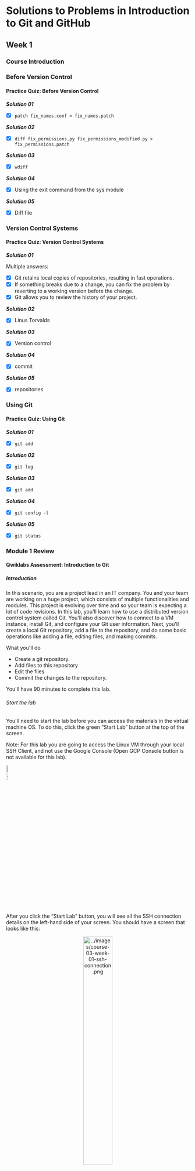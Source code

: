 # Solutions to Problems in Introduction to Git and GitHub

## Week 1

### Course Introduction

### Before Version Control

#### Practice Quiz: Before Version Control

***Solution 01***

- [x] `patch fix_names.conf < fix_names.patch`

***Solution 02***

- [x] `diff fix_permissions.py fix_permissions_modified.py > fix_permissions.patch`

***Solution 03***

- [x] `wdiff`

***Solution 04***

- [x] Using the exit command from the sys module

***Solution 05***

- [x] Diff file

### Version Control Systems

#### Practice Quiz: Version Control Systems

***Solution 01***

Multiple answers:

- [x] Git retains local copies of repositories, resulting in fast operations.
- [x] If something breaks due to a change, you can fix the problem by reverting to a working version before the change.
- [x] Git allows you to review the history of your project.

***Solution 02***

- [x] Linus Torvalds

***Solution 03***

- [x] Version control

***Solution 04***

- [x] commit

***Solution 05***

- [x] repositories

### Using Git

#### Practice Quiz: Using Git

***Solution 01***

- [x] `git add`

***Solution 02***

- [x] `git log`

***Solution 03***

- [x] `git add`

***Solution 04***

- [x] `git config -l`

***Solution 05***

- [x] `git status`

### Module 1 Review

#### Qwiklabs Assessment: Introduction to Git

##### Introduction

In this scenario, you are a project lead in an IT company. You and your team are working on a huge project, which consists of multiple functionalities and modules. This project is evolving over time and so your team is expecting a lot of code revisions. In this lab, you'll learn how to use a distributed version control system called Git. You'll also discover how to connect to a VM instance, install Git, and configure your Git user information. Next, you'll create a local Git repository, add a file to the repository, and do some basic operations like adding a file, editing files, and making commits.

What you'll do

- Create a git repository.
- Add files to this repository
- Edit the files
- Commit the changes to the repository.

You'll have 90 minutes to complete this lab.

###### Start the lab

You'll need to start the lab before you can access the materials in the virtual machine OS. To do this, click the green “Start Lab” button at the top of the screen.

Note: For this lab you are going to access the Linux VM through your local SSH Client, and not use the Google Console (Open GCP Console button is not available for this lab).

<p align="left">
    <img src="../images/course-03-week-01-start-lab.png" alt="../images/course-03-week-01-start-lab.png" width="10%" height="10%">
</p>

After you click the “Start Lab” button, you will see all the SSH connection details on the left-hand side of your screen. You should have a screen that looks like this:

<p align="center">
    <img src="../images/course-03-week-01-ssh-connection.png" alt="../images/course-03-week-01-ssh-connection.png" width="40%" height="40%">
</p>

##### Accessing the virtual machine

Please find one of the three relevant options below based on your device's operating system.

Note: Working with Qwiklabs may be similar to the work you'd perform as an IT Support Specialist; you'll be interfacing with a cutting-edge technology that requires multiple steps to access, and perhaps healthy doses of patience and persistence(!). You'll also be using SSH to enter the labs -- a critical skill in IT Support that you’ll be able to practice through the labs.

###### Option 1: Windows Users: Connecting to your VM

In this section, you will use the PuTTY Secure Shell (SSH) client and your VM’s External IP address to connect.

**Download your PPK key file.**

You can download the VM’s private key file in the PuTTY-compatible PPK format from the Qwiklabs Start Lab page. Click on Download PPK.

<p align="center">
    <img src="../images/course-03-week-01-download-ppk.png" alt="../images/course-03-week-01-download-ppk.png" width="30%" height="30%">
</p>

**Connect to your VM using SSH and PuTTY**

1. You can download Putty from [here](https://the.earth.li/~sgtatham/putty/latest/w64/putty.exe)

2. In the Host Name (or IP address) box, enter username@external_ip_address.

Note: Replace username and external_ip_address with values provided in the lab.

<p align="center">
    <img src="../images/course-03-week-01-putty-config.gif" alt="../images/course-03-week-01-putty-config.gif" width="50%" height="50%">
</p>

3. In the Connection list, expand SSH.

4. Then expand Auth by clicking on + icon.

5. Now, select the Credentials from the Auth list.

6. In the Private key file for authentication box, browse to the PPK file that you downloaded and double-click it.

7. Click on the Open button.

Note: PPK file is to be imported into PuTTY tool using the Browse option available in it. It should not be opened directly but only to be used in PuTTY.

<p align="center">
    <img src="../images/course-03-week-01-putty-config-ssh-connection-auth.gif" alt="../images/course-03-week-01-putty-config-ssh-connection-auth.gif" width="50%" height="50%">
</p>

8. Click Yes when prompted to allow a first connection to this remote SSH server. Because you are using a key pair for authentication, you will not be prompted for a password.

**Common issues**

If PuTTY fails to connect to your Linux VM, verify that:

- You entered `<username>@<external ip address>` in PuTTY.
- You downloaded the fresh new PPK file for this lab from Qwiklabs.
- You are using the downloaded PPK file in PuTTY.

###### Option 2: OSX and Linux users: Connecting to your VM via SSH

**Download your VM’s private key file.**

You can download the private key file in PEM format from the Qwiklabs Start Lab page. Click on Download PEM.

<p align="center">
    <img src="../images/course-03-week-01-download-pem.png" alt="../images/course-03-week-01-download-pem.pngpng" width="30%" height="30%">
</p>

**Connect to the VM using the local Terminal application**

A terminal is a program which provides a text-based interface for typing commands. Here you will use your terminal as an SSH client to connect with lab provided Linux VM.

1. Open the Terminal application.
   - To open the terminal in Linux use the shortcut key Ctrl+Alt+t.
   - To open terminal in Mac (OSX) enter cmd + space and search for terminal.
2. Enter the following commands.

Note: Substitute the path/filename for the PEM file you downloaded, username and External IP Address.

You will most likely find the PEM file in Downloads. If you have not changed the download settings of your system, then the path of the PEM key will be ~/Downloads/qwikLABS-XXXXX.pem

```code
chmod 600 ~/Downloads/qwikLABS-XXXXX.pem
```

```code
ssh -i ~/Downloads/qwikLABS-XXXXX.pem username@External Ip Address
```

<p align="center">
    <img src="../images/course-03-week-01-ssh-command-connecting-vm.png" alt="../images/course-03-week-01-ssh-command-connecting-vm.png" width="80%" height="80%">
</p>

###### Option 3: Chrome OS users: Connecting to your VM via SSH

Note: Make sure you are not in Incognito/Private mode while launching the application.

**Download your VM’s private key file.**

You can download the private key file in PEM format from the Qwiklabs Start Lab page. Click on Download PEM.

<p align="center">
    <img src="../images/course-03-week-01-download-pem.png" alt="../images/course-03-week-01-download-pem.png" width="30%" height="30%">
</p>

**Connect to your VM**

1. Add Secure Shell from [here](https://chrome.google.com/webstore/detail/secure-shell/iodihamcpbpeioajjeobimgagajmlibd) to your Chrome browser.

2. Open the Secure Shell app and click on [New Connection].

<p align="center">
    <img src="../images/course-03-week-01-vm-new-connection.png" alt="../images/course-03-week-01-vm-new-connection.png" width="80%" height="80%">
</p>

3. In the username section, enter the username given in the Connection Details Panel of the lab. And for the hostname section, enter the external IP of your VM instance that is mentioned in the Connection Details Panel of the lab.

<p align="center">
    <img src="../images/course-03-week-01-vm-username-hostname.png" alt="../images/course-03-week-01-vm-username-hostname.png" width="80%" height="80%">
</p>

4. In the Identity section, import the downloaded PEM key by clicking on the Import… button beside the field. Choose your PEM key and click on the OPEN button.

Note: If the key is still not available after importing it, refresh the application, and select it from the Identity drop-down menu.

5. Once your key is uploaded, click on the [ENTER] Connect button below.

<p align="center">
    <img src="../images/course-03-week-01-vm-identity.png" alt="../images/course-03-week-01-vm-identity.png" width="80%" height="80%">
</p>

6. For any prompts, type yes to continue.

7. You have now successfully connected to your Linux VM.

You're now ready to continue with the lab!

##### Install Git

Before you install Git on your Linux VM, you need to first make sure that you have a fresh index of the packages available to you. To do that, run:

```linux
sudo apt update
```

Now, you can install Git on your Linux host using apt by running the following command:

```linux
sudo apt install git
```

For any prompts, continue by clicking Y.

Note: Installing Git may take a couple of minutes.

Check the installed version of git by using the command below:

```git
git --version
```

Click Check my progress to verify the objective.

##### Initialize a new repository

Create a directory to store your project in. To do this, use the following command:

```linux
mkdir my-git-repo
```

Now navigate to the directory you created.

```linux
cd my-git-repo
```

Next, initialize a new repository by using the following command:

```git
git init
```

The git init command creates a new Git repository. In our case, it transformed the current directory into a Git repository. It can also be used to convert an existing, unversioned project to a Git repository or to initialize a new, empty repository.

Executing git init creates a .git subdirectory in the current working directory, which contains all of the necessary Git metadata for the new repository. This metadata includes subdirectories for objects, refs, and template files. A HEAD file is also created which points to the currently checked out commit.

If you've already run git init on a project directory containing a .git subdirectory, you can safely run git init again on the same project directory. The operation is what we call idempotent; running it again doesn't override an existing .git configuration.

##### Configure Git

Git uses a username to associate commits with an identity. It does this by using the git config command. To set Git username use the following command:

```git
git config --global user.name "Name"
```

Replace Name with your name. Any future commits you push to GitHub from the command line will now be represented by this name. You can use git config to even change the name associated with your Git commits. This will only affect future commits and won't change the name used for past commits.

Let's set your email address to associate it with your Git commits.

```git
git config --global user.email "user@example.com"
```

Replace `user@example.com` with your email-id. Any future commits you now push to GitHub will be associated with this email address. You can even use git config to change the user email associated with your Git commits.

##### Git Operations

Let's now create a text file named README. We will be using the nano editor for this.

```text
nano README
```

Type any text within the file, or you can use the following text:

```text
This is my first repository.
```

Save the file by pressing Ctrl-o, Enter key, and Ctrl-x.

Git is now aware of the files in the project. We can check the status using the following command:

```git
git status
```

This command displays the status of the working tree. It also shows changes that have been staged, changes that haven't been staged, and files that aren't tracked by Git.

<p align="center">
    <img src="../images/course-03-week-01-git-status-01.png" alt="../images/course-03-week-01-git-status-01.png" width="80%" height="80%">
</p>

You can now see the file you created, README, under the section Untracked files. Git isn't tracking the files yet. To track the files, we have to commit these files by adding them to the staging area.

Now let's add the file to the staging area using the following command:

```git
git add README
```

This command adds changes from the working tree to the staging area i.e., it gathers and prepares files for Git before committing them. In other words, it updates the index with the current content found in the working tree to prepare the content that's staged for the next commit.

You can now view the status of the working tree using the command: git status. This now shows the file README in green i.e., the file is now in the staging area and yet to be committed.

<p align="center">
    <img src="../images/course-03-week-01-git-status-02.png" alt="../images/course-03-week-01-git-status-02.png" width="80%" height="80%">
</p>

However, git add doesn't affect the repository in any serious way because changes are not actually recorded until you commit them.

Let's now commit the changes. A Git commit is equivalent to the term "Save".

Commit the changes using the following command:

```git
git commit
```

This now opens an editor, asking you to type a commit message. Every commit has an associated commit message. A commit message is a log message from the user describing the changes.

Enter the commit message of your choice or you can use the following text:

```text
This is my first commit!
```

Once you have entered the commit message, save it by pressing Ctrl-o and Enter key. To exit click Ctrl-x.

The git commit command captures a snapshot of the project's currently staged changes i.e., it stores the current contents of the index in a new commit along with the commit message.

Click Check my progress to verify the objective.

##### Congratulations!

Congrats! You've successfully installed the Git, initialized a repository, and performed basic Git operations. Now that you know how to do this, it will be easier for you and your team to work on a huge project with multiple functionalities and modules.

##### End your lab

When you have completed your lab, click End Lab. Qwiklabs removes the resources you’ve used and cleans the account for you.

You will be given an opportunity to rate the lab experience. Select the applicable number of stars, type a comment, and then click Submit.

The number of stars indicates the following:

- 1 star = Very dissatisfied
- 2 stars = Dissatisfied
- 3 stars = Neutral
- 4 stars = Satisfied
- 5 stars = Very satisfied

You can close the dialog box if you don't want to provide feedback.

For feedback, suggestions, or corrections, please use the Support tab.

#### My Work for Qwiklabs Assessment: Introduction to Git

1. After click [Start Lab] button, we can see Linux instance external IP address and username.

<p align="center">
    <img src="../images/course-03-week-01-username-external_ip_address.png" alt="../images/course-03-week-01-username-external_ip_address.png" width="25%" height="25%">
</p>

2. Fill in [Host Name]

<p align="center">
    <img src="../images/course-03-week-01-hostname-connection_type.png" alt="../images/course-03-week-01-hostname-connection_type.png" width="50%" height="50%">
</p>

3. Open SSH Credentials

<p align="center">
    <img src="../images/course-03-week-01-connection-ssh-auth-credentials.png" alt="../images/course-03-week-01-connection-ssh-auth-credentials.png" width="50%" height="50%">
</p>

4. Import `.ppk` private key file for authentification

<p align="center">
    <img src="../images/course-03-week-01-browse-ppk-file.png" alt="../images/course-03-week-01-browse-ppk-file.png" width="50%" height="50%">
</p>

5. After clicking [Open], we will see PuTTY security alert

<p align="center">
    <img src="../images/course-03-week-01-putty-security-alert.png" alt="../images/course-03-week-01-putty-security-alert.png" width="50%" height="50%">
</p>

6. Upon successful connection, a Linux instance will pop up

<p align="center">
    <img src="../images/course-03-week-01-linux-instance.png" alt="../images/course-03-week-01-linux-instance.png" width="80%" height="80%">
</p>

7. To keep all of our packages up to date in Linux VM, update Advanced Packaging Tool (APT) package manager

<p align="center">
    <img src="../images/course-03-week-01-update-apt.png" alt="../images/course-03-week-01-update-apt.png" width="80%" height="80%">
</p>

8. Use APT to install Git

<p align="center">
    <img src="../images/course-03-week-01-apt-install-git.png" alt="../images/course-03-week-01-apt-install-git.png" width="80%" height="80%">
</p>

9. Check Git version

<p align="center">
    <img src="../images/course-03-week-01-check-git-version.png" alt="../images/course-03-week-01-check-git-version.png" width="80%" height="80%">
</p>

10. Check progress to see if Git is installed

<p align="center">
    <img src="../images/course-03-week-01-check-my-progress-01.png" alt="../images/course-03-week-01-check-my-progress-01.png" width="80%" height="80%">
</p>

11. Initialize a new repository

<p align="center">
    <img src="../images/course-03-week-01-initialize-new-repository.png" alt="../images/course-03-week-01-initialize-new-repository.png" width="80%" height="80%">
</p>

12. Configure Git

<p align="center">
    <img src="../images/course-03-week-01-configure-git.png" alt="../images/course-03-week-01-configure-git.png" width="80%" height="80%">
</p>

13. Create and update README file

<p align="center">
    <img src="../images/course-03-week-01-readme-content.png" alt="../images/course-03-week-01-readme-content.png" width="80%" height="80%">
</p>

13. Check if README is created, git-add and git-commit README

<p align="center">
    <img src="../images/course-03-week-01-readme-git-add-git-commit.png" alt="../images/course-03-week-01-readme-git-add-git-commit.png" width="80%" height="80%">
</p>

14. Check progress to see if the 1st commit is successful

<p align="center">
    <img src="../images/course-03-week-01-check-my-progress-02.png" alt="../images/course-03-week-01-check-my-progress-02.png" width="80%" height="80%">
</p>

15. Update README content

<p align="center">
    <img src="../images/course-03-week-01-readme-content-updated.png" alt="../images/course-03-week-01-readme-content-updated.png" width="80%" height="80%">
</p>

16. Check if README has been updated; see the previous and current versions of README; git-add and git-commit README again; check commit messages

<p align="center">
    <img src="../images/course-03-week-01-readme-git-add-git-commit-again.png" alt="../images/course-03-week-01-readme-git-add-git-commit-again.png" width="80%" height="80%">
</p>

17. Check progress to see if the 2nd commit is successful

<p align="center">
    <img src="../images/course-03-week-01-check-my-progress-03.png" alt="../images/course-03-week-01-check-my-progress-03.png" width="80%" height="80%">
</p>

## Week 2

### Advanced Git interaction

#### Practice Quiz: Advanced Git Interaction

***Solution 01***

- [x] `git mv`

***Solution 02***

- [x] A file containing a list of files or filename patterns for Git to skip for the current repo.

***Solution 03***

- [x] New files

***Solution 04***

- [x] The currently checked-out snapshot of your project

***Solution 05***

- [x] `--stat`

### Undoing Things

#### Practice Quiz: Undoing Things

***Solution 01***

- [x] `git revert``

***Solution 02***

- [x] use the commit ID at the end of the git revert command

***Solution 03***

- [x] To guarantee the consistency of our repository

***Solution 04***

- [x] Overwrite the previous commit

***Solution 05***

- [x] `git show`

### Branching and Merging

### Module 2 Review

#### Qwiklabs Assessment: Merging Branches in Git

##### Introduction

In this lab, you'll use your knowledge of Git and Git commit history to check out an existing repo and make some changes to it. You'll also test what you learned about rolling back commits after bad changes in order to fix a script in the repo and run it to produce the correct output.

What you'll do

- Check the status and history of an existing Git repo
- Create a branch
- Modify content on the branch
- Make rollback changes
- Merge the branch

You'll have 90 minutes to complete this lab.

###### Start the lab

You'll need to start the lab before you can access the materials in the virtual machine OS. To do this, click the green “Start Lab” button at the top of the screen.

Note: For this lab you are going to access the Linux VM through your local SSH Client, and not use the Google Console (Open GCP Console button is not available for this lab).

<p align="left">
    <img src="../images/introduction-to-git-and-github-week-01-start-lab.png" alt="../images/introduction-to-git-and-github-week-01-start-lab.png" width="10%" height="10%">
</p>

After you click the “Start Lab” button, you will see all the SSH connection details on the left-hand side of your screen. You should have a screen that looks like this:

<p align="center">
    <img src="../images/introduction-to-git-and-github-week-01-ssh-connection.png" alt="../images/introduction-to-git-and-github-week-01-ssh-connection.png" width="40%" height="40%">
</p>

##### Accessing the virtual machine

Please find one of the three relevant options below based on your device's operating system.

Note: Working with Qwiklabs may be similar to the work you'd perform as an IT Support Specialist; you'll be interfacing with a cutting-edge technology that requires multiple steps to access, and perhaps healthy doses of patience and persistence(!). You'll also be using SSH to enter the labs -- a critical skill in IT Support that you’ll be able to practice through the labs.

###### Option 1: Windows Users: Connecting to your VM

In this section, you will use the PuTTY Secure Shell (SSH) client and your VM’s External IP address to connect.

**Download your PPK key file.**

You can download the VM’s private key file in the PuTTY-compatible PPK format from the Qwiklabs Start Lab page. Click on Download PPK.

<p align="center">
    <img src="../images/introduction-to-git-and-github-week-01-download-ppk.png" alt="../images/introduction-to-git-and-github-week-01-download-ppk.png" width="30%" height="30%">
</p>

**Connect to your VM using SSH and PuTTY**

1. You can download Putty from [here](https://the.earth.li/~sgtatham/putty/latest/w64/putty.exe)

2. In the Host Name (or IP address) box, enter username@external_ip_address.

Note: Replace username and external_ip_address with values provided in the lab.

<p align="center">
    <img src="../images/introduction-to-git-and-github-week-01-putty-config.gif" alt="../images/introduction-to-git-and-github-week-01-putty-config.gif" width="50%" height="50%">
</p>

3. In the Connection list, expand SSH.

4. Then expand Auth by clicking on + icon.

5. Now, select the Credentials from the Auth list.

6. In the Private key file for authentication box, browse to the PPK file that you downloaded and double-click it.

7. Click on the Open button.

Note: PPK file is to be imported into PuTTY tool using the Browse option available in it. It should not be opened directly but only to be used in PuTTY.

<p align="center">
    <img src="../images/introduction-to-git-and-github-week-01-putty-config-ssh-connection-auth.gif" alt="../images/introduction-to-git-and-github-week-01-putty-config-ssh-connection-auth.gif" width="50%" height="50%">
</p>

8. Click Yes when prompted to allow a first connection to this remote SSH server. Because you are using a key pair for authentication, you will not be prompted for a password.

**Common issues**

If PuTTY fails to connect to your Linux VM, verify that:

- You entered `<username>@<external ip address>` in PuTTY.
- You downloaded the fresh new PPK file for this lab from Qwiklabs.
- You are using the downloaded PPK file in PuTTY.

###### Option 2: OSX and Linux users: Connecting to your VM via SSH

**Download your VM’s private key file.**

You can download the private key file in PEM format from the Qwiklabs Start Lab page. Click on Download PEM.

<p align="center">
    <img src="../images/introduction-to-git-and-github-week-01-download-pem.png" alt="../images/introduction-to-git-and-github-week-01-download-pem.png" width="30%" height="30%">
</p>

**Connect to the VM using the local Terminal application**

A terminal is a program which provides a text-based interface for typing commands. Here you will use your terminal as an SSH client to connect with lab provided Linux VM.

1. Open the Terminal application.
   - To open the terminal in Linux use the shortcut key Ctrl+Alt+t.
   - To open terminal in Mac (OSX) enter cmd + space and search for terminal.
2. Enter the following commands.

Note: Substitute the path/filename for the PEM file you downloaded, username and External IP Address.

You will most likely find the PEM file in Downloads. If you have not changed the download settings of your system, then the path of the PEM key will be ~/Downloads/qwikLABS-XXXXX.pem

```code
chmod 600 ~/Downloads/qwikLABS-XXXXX.pem
```

```code
ssh -i ~/Downloads/qwikLABS-XXXXX.pem username@External Ip Address
```

<p align="center">
    <img src="../images/introduction-to-git-and-github-week-01-ssh-command-connecting-vm.png" alt="../images/introduction-to-git-and-github-week-01-ssh-command-connecting-vm.png" width="80%" height="80%">
</p>

###### Option 3: Chrome OS users: Connecting to your VM via SSH

Note: Make sure you are not in Incognito/Private mode while launching the application.

**Download your VM’s private key file.**

You can download the private key file in PEM format from the Qwiklabs Start Lab page. Click on Download PEM.

<p align="center">
    <img src="../images/introduction-to-git-and-github-week-01-download-pem.png" alt="../images/introduction-to-git-and-github-week-01-download-pem.png" width="30%" height="30%">
</p>

**Connect to your VM**

1. Add Secure Shell from [here](https://chrome.google.com/webstore/detail/secure-shell/iodihamcpbpeioajjeobimgagajmlibd) to your Chrome browser.

2. Open the Secure Shell app and click on [New Connection].

<p align="center">
    <img src="../images/introduction-to-git-and-github-week-01-vm-new-connection.png" alt="../images/introduction-to-git-and-github-week-01-vm-new-connection.png" width="80%" height="80%">
</p>

3. In the username section, enter the username given in the Connection Details Panel of the lab. And for the hostname section, enter the external IP of your VM instance that is mentioned in the Connection Details Panel of the lab.

<p align="center">
    <img src="../images/introduction-to-git-and-github-week-01-vm-username-hostname.png" alt="../images/introduction-to-git-and-github-week-01-vm-username-hostname.png" width="80%" height="80%">
</p>

4. In the Identity section, import the downloaded PEM key by clicking on the Import… button beside the field. Choose your PEM key and click on the OPEN button.

Note: If the key is still not available after importing it, refresh the application, and select it from the Identity drop-down menu.

5. Once your key is uploaded, click on the [ENTER] Connect button below.

<p align="center">
    <img src="../images/introduction-to-git-and-github-week-01-vm-identity.png" alt="../images/introduction-to-git-and-github-week-01-vm-identity.png" width="80%" height="80%">
</p>

6. For any prompts, type yes to continue.

7. You have now successfully connected to your Linux VM.

You're now ready to continue with the lab!

##### Explore repository

There is a Git repository named food-scripts consisting of a couple of food-related Python scripts.

Navigate to the repository using the following command:

```linux
cd ~/food-scripts
```

Now, list the files using the ls command. There are three files named favorite_foods.log, food_count.py, and food_question.py.

<p align="center">
    <img src="../images/introduction-to-git-and-github-week-02-list-repo.png" alt="../images/introduction-to-git-and-github-week-02-list-repo.png" width="80%" height="80%">
</p>

Let's explore each file. Use the cat command to view each file.

1. favorite_foods.log: This file consists of a list of food items. You can view it using the following command:

```linux
cat favorite_foods.log
```

Output:

<p align="center">
    <img src="../images/introduction-to-git-and-github-week-02-view-log-file.png" alt="../images/introduction-to-git-and-github-week-02-view-log-file.png" width="80%" height="80%">
</p>

2. food_count.py: This script returns a list of each food and the number of times the food appeared in the favorite_foods.log file.

Let's execute the script food_count.py:

```linux
./food_count.py
```

Output:

<p align="center">
    <img src="../images/introduction-to-git-and-github-week-02-execute-py-file-01.png" alt="../images/introduction-to-git-and-github-week-02-execute-py-file-01.png" width="80%" height="80%">
</p>

3. food_question.py: This prints a list of foods and prompts the user to enter one of those foods as their favorite. It then returns an answer of how many others in the list like that same food.

Run the following command to see the output of food_question.py script:

```linux
./food_question.py
```

Output:

<p align="center">
    <img src="../images/introduction-to-git-and-github-week-02-execute-py-file-02.png" alt="../images/introduction-to-git-and-github-week-02-execute-py-file-02.png" width="80%" height="80%">
</p>

Uh oh , this gives us an error. One of your colleagues reports that this script was working fine until the most recent commit. We'll be fixing this error later during the lab.

##### Understanding the repository

Let's use the following Git operations to understand the workflow of the repository:

- git status
- git log
- git branch

Git status: This displays paths that have differences between the index file and the current HEAD commit; paths that have differences between the working tree and the index file; and paths in the working tree that are not tracked by Git. You can view the status of the working tree using the command: [git status]

```git
git status
```

You can now view the status of the working tree.

Git log: This lists the commits done in the repository in reverse chronological order; that is, the most recent commits show up first. This command lists each commit with its SHA-1 checksum, the author's name and email, date, and the commit message.

You can see logs by using the following command:

```git
git log
```

Output:

<p align="center">
    <img src="../images/introduction-to-git-and-github-week-02-git-log-01.png" alt="../images/introduction-to-git-and-github-week-02-git-log-01.png" width="80%" height="80%">
</p>

Git branch: Branches are a part of the everyday development process on the master branch. Git branches effectively function as a pointer to a snapshot of your changes. When you want to add a new feature or fix a bug, no matter how big or small, you spawn a new branch to encapsulate your changes. This makes it difficult for unstable code to get merged into the main codebase.

###### Configure Git

Before we move forward with the lab, let's configure Git. Git uses a username to associate commits with an identity. It does this by using the git config command. Set the Git username with the following command:

```git
git config user.name "Name"
```

Replace Name with your name. Any future commits you push to GitHub from the command line will now be represented by this name. You can even use git config to change the name associated with your Git commits. This will only affect future commits and won't change the name used for past commits.

Let's set your email address to associate them with your Git commits.

```git
git config user.email "user@example.com"
```

Replace user@example.com with your email-id. Any future commits you now push to GitHub will be associated with this email address. You can also use git config to change the user email associated with your Git commits.

##### Add a new feature

In this section, we'll be modifying the repository to add a new feature, without affecting the current iteration. This new feature is designed to improve the food count (from the file food_count.py) output. So, create a branch named improve-output using the following command:

```git
git branch improve-output
```

Move to the improve-output branch from the master branch.

```git
git checkout improve-output
```

Here, you can modify the script file without disturbing the existing code. Once modified and tested, you can update the master branch with a working code.

Now, open food_count.py in the nano editor using the following command:

```powershell
nano food_count.py
```

Add the line below before printing for loop in the food_count.py script:

```python
print("Favourite foods, from most popular to least popular")
```

Save the file by pressing Ctrl-o, the Enter key, and Ctrl-x. Then run the script food_count.py again to see the output:

```powershell
./food_count.py
```

Output:

<p align="center">
    <img src="../images/introduction-to-git-and-github-week-02-execute-py-file-03.png" alt="../images/introduction-to-git-and-github-week-02-execute-py-file-03.png" width="80%" height="80%">
</p>

After running the food_count.py script successfully, commit the changes from the improve-output branch by adding this script to the staging area using the following command:

```git
git add food_count.py
```

Now, commit the changes you've done in the improve-output branch.

```git
git commit -m "Adding a line in the output describing the utility of food_count.py script"
```

Output:

<p align="center">
    <img src="../images/introduction-to-git-and-github-week-02-git-commit.png" alt="../images/introduction-to-git-and-github-week-02-git-commit.png" width="80%" height="80%">
</p>

Click Check my progress to verify the objective.

##### Fix the script

In this section, we'll fix the script food_question.py, which displayed an error when executing it. You can run the file again to view the error.

```powershell
./food_question.py
```

Output:

<p align="center">
    <img src="../images/introduction-to-git-and-github-week-02-execute-py-file-04.png" alt="../images/introduction-to-git-and-github-week-02-execute-py-file-04.png" width="80%" height="80%">
</p>

This script gives us the error: "NameError: name 'item' is not defined" but your colleague says that the file was running fine before the most recent commit they did.

In this case, we'll revert back the previous commit.

For this, check the git log history so that you can revert back to the commit where it was working fine.

```git
git log
```

Output:

<p align="center">
    <img src="../images/introduction-to-git-and-github-week-02-git-log-02.png" alt="../images/introduction-to-git-and-github-week-02-git-log-02.png" width="80%" height="80%">
</p>

Here, you'll see the commits in reverse chronological order and find the commit having "Rename item variable to food_item" as a commit message. Make sure to note the commit ID for this particular commit.

To revert, use the following command:

```git
git revert [commit-ID]
```

Replace [commit-ID] with the commit ID you noted earlier.

This creates a new commit again. You can continue with the default commit message on the screen or add your own commit message.

Then continue by clicking Ctrl-o, the Enter key, and Ctrl-x.

Now, run food_question.py again and verify that it's working as intended.

```powershell
./food_question.py
```

Output:

<p align="center">
    <img src="../images/introduction-to-git-and-github-week-02-execute-py-file-05.png" alt="../images/introduction-to-git-and-github-week-02-execute-py-file-05.png" width="80%" height="80%">
</p>

##### Merge operation

Before merging the branch improve-output, switch to the master branch from the current branch improve-output branch using the command below:

```git
git checkout master
```

Merge the branch improve-output into the master branch.

```git
git merge improve-output
```

Output:

<p align="center">
    <img src="../images/introduction-to-git-and-github-week-02-git-merge.png" alt="../images/introduction-to-git-and-github-week-02-git-merge.png" width="80%" height="80%">
</p>

Now, all your changes made in the improve-output branch are on the master branch.

```powershell
./food_question.py
```

Output:

<p align="center">
    <img src="../images/introduction-to-git-and-github-week-02-execute-py-file-06.png" alt="../images/introduction-to-git-and-github-week-02-execute-py-file-06.png" width="80%" height="80%">
</p>

To get the status from the master branch, use the command below:

```git
git status
```

Output:

<p align="center">
    <img src="../images/introduction-to-git-and-github-week-02-git-status.png" alt="../images/introduction-to-git-and-github-week-02-git-status.png" width="80%" height="80%">
</p>

To track the git commit logs, use the following command:

```git
git log
```

Output:

<p align="center">
    <img src="../images/introduction-to-git-and-github-week-02-git-log-03.png" alt="../images/introduction-to-git-and-github-week-02-git-log-03.png" width="80%" height="80%">
</p>

Enter `q` to exit.

Click Check my progress to verify the objective.

##### Congratulations!

In this lab, you successfully created a branch from the master branch to add a new feature. You also rolled back a commit to where the script worked fine, and then merged it to the master branch. This will help as you work with colleagues who are simultaneously on the same repository.

##### End your lab

When you have completed your lab, click End Lab. Qwiklabs removes the resources you’ve used and cleans the account for you.

You will be given an opportunity to rate the lab experience. Select the applicable number of stars, type a comment, and then click Submit.

The number of stars indicates the following:

- 1 star = Very dissatisfied
- 2 stars = Dissatisfied
- 3 stars = Neutral
- 4 stars = Satisfied
- 5 stars = Very satisfied

You can close the dialog box if you don't want to provide feedback.

For feedback, suggestions, or corrections, please use the Support tab.

## Week 3

### Introduction to GitHub

### Using a Remote Repository

### Solving Conflicts

### Module 3 Review

#### Qwiklabs Assessment: Introduction to Github

##### Introduction

In this lab, you'll practice the basics of interacting with GitHub. You'll practice setting up an account, logging in, creating a repository, making changes on the local machine, and pushing changes back to the remote repository. We use these git operations to share changes from the remote repository to the local repository and vice-versa.

What you'll do

- Create a Github account
- Create a git repository
- Git clone to create a local copy on your local machine
- Add a file to this repository
- Create snapshot/snapshots of the local repository
- Push the snapshots to the main branch

You'll have 90 minutes to complete this lab.

###### Start the lab

You'll need to start the lab before you can access the materials in the virtual machine OS. To do this, click the green “Start Lab” button at the top of the screen.

Note: For this lab you are going to access the Linux VM through your local SSH Client, and not use the Google Console (Open GCP Console button is not available for this lab).

<p align="left">
    <img src="../images/introduction-to-git-and-github-week-01-start-lab.png" alt="../images/introduction-to-git-and-github-week-01-start-lab.png" width="10%" height="10%">
</p>

After you click the “Start Lab” button, you will see all the SSH connection details on the left-hand side of your screen. You should have a screen that looks like this:

<p align="center">
    <img src="../images/introduction-to-git-and-github-week-01-ssh-connection.png" alt="../images/introduction-to-git-and-github-week-01-ssh-connection.png" width="40%" height="40%">
</p>

##### Accessing the virtual machine

Please find one of the three relevant options below based on your device's operating system.

Note: Working with Qwiklabs may be similar to the work you'd perform as an IT Support Specialist; you'll be interfacing with a cutting-edge technology that requires multiple steps to access, and perhaps healthy doses of patience and persistence(!). You'll also be using SSH to enter the labs -- a critical skill in IT Support that you’ll be able to practice through the labs.

###### Option 1: Windows Users: Connecting to your VM

In this section, you will use the PuTTY Secure Shell (SSH) client and your VM’s External IP address to connect.

**Download your PPK key file.**

You can download the VM’s private key file in the PuTTY-compatible PPK format from the Qwiklabs Start Lab page. Click on Download PPK.

<p align="center">
    <img src="../images/introduction-to-git-and-github-week-01-download-ppk.png" alt="../images/introduction-to-git-and-github-week-01-download-ppk.png" width="30%" height="30%">
</p>

**Connect to your VM using SSH and PuTTY**

1. You can download Putty from [here](https://the.earth.li/~sgtatham/putty/latest/w64/putty.exe)

2. In the Host Name (or IP address) box, enter username@external_ip_address.

Note: Replace username and external_ip_address with values provided in the lab.

<p align="center">
    <img src="../images/introduction-to-git-and-github-week-01-putty-config.gif" alt="../images/introduction-to-git-and-github-week-01-putty-config.gif" width="50%" height="50%">
</p>

3. In the Connection list, expand SSH.

4. Then expand Auth by clicking on + icon.

5. Now, select the Credentials from the Auth list.

6. In the Private key file for authentication box, browse to the PPK file that you downloaded and double-click it.

7. Click on the Open button.

Note: PPK file is to be imported into PuTTY tool using the Browse option available in it. It should not be opened directly but only to be used in PuTTY.

<p align="center">
    <img src="../images/introduction-to-git-and-github-week-01-putty-config-ssh-connection-auth.gif" alt="../images/introduction-to-git-and-github-week-01-putty-config-ssh-connection-auth.gif" width="50%" height="50%">
</p>

8. Click Yes when prompted to allow a first connection to this remote SSH server. Because you are using a key pair for authentication, you will not be prompted for a password.

**Common issues**

If PuTTY fails to connect to your Linux VM, verify that:

- You entered `<username>@<external ip address>` in PuTTY.
- You downloaded the fresh new PPK file for this lab from Qwiklabs.
- You are using the downloaded PPK file in PuTTY.

###### Option 2: OSX and Linux users: Connecting to your VM via SSH

**Download your VM’s private key file.**

You can download the private key file in PEM format from the Qwiklabs Start Lab page. Click on Download PEM.

<p align="center">
    <img src="../images/introduction-to-git-and-github-week-01-download-pem.png" alt="../images/introduction-to-git-and-github-week-01-download-pem.png" width="30%" height="30%">
</p>

**Connect to the VM using the local Terminal application**

A terminal is a program which provides a text-based interface for typing commands. Here you will use your terminal as an SSH client to connect with lab provided Linux VM.

1. Open the Terminal application.
   - To open the terminal in Linux use the shortcut key Ctrl+Alt+t.
   - To open terminal in Mac (OSX) enter cmd + space and search for terminal.
2. Enter the following commands.

Note: Substitute the path/filename for the PEM file you downloaded, username and External IP Address.

You will most likely find the PEM file in Downloads. If you have not changed the download settings of your system, then the path of the PEM key will be ~/Downloads/qwikLABS-XXXXX.pem

```code
chmod 600 ~/Downloads/qwikLABS-XXXXX.pem
```

```code
ssh -i ~/Downloads/qwikLABS-XXXXX.pem username@External Ip Address
```

<p align="center">
    <img src="../images/introduction-to-git-and-github-week-01-ssh-command-connecting-vm.png" alt="../images/introduction-to-git-and-github-week-01-ssh-command-connecting-vm.png" width="80%" height="80%">
</p>

###### Option 3: Chrome OS users: Connecting to your VM via SSH

Note: Make sure you are not in Incognito/Private mode while launching the application.

**Download your VM’s private key file.**

You can download the private key file in PEM format from the Qwiklabs Start Lab page. Click on Download PEM.

<p align="center">
    <img src="../images/introduction-to-git-and-github-week-01-download-pem.png" alt="../images/introduction-to-git-and-github-week-01-download-pem.png" width="30%" height="30%">
</p>

**Connect to your VM**

1. Add Secure Shell from [here](https://chrome.google.com/webstore/detail/secure-shell/iodihamcpbpeioajjeobimgagajmlibd) to your Chrome browser.

2. Open the Secure Shell app and click on [New Connection].

<p align="center">
    <img src="../images/introduction-to-git-and-github-week-01-vm-new-connection.png" alt="../images/introduction-to-git-and-github-week-01-vm-new-connection.png" width="80%" height="80%">
</p>

3. In the username section, enter the username given in the Connection Details Panel of the lab. And for the hostname section, enter the external IP of your VM instance that is mentioned in the Connection Details Panel of the lab.

<p align="center">
    <img src="../images/introduction-to-git-and-github-week-01-vm-username-hostname.png" alt="../images/introduction-to-git-and-github-week-01-vm-username-hostname.png" width="80%" height="80%">
</p>

4. In the Identity section, import the downloaded PEM key by clicking on the Import… button beside the field. Choose your PEM key and click on the OPEN button.

Note: If the key is still not available after importing it, refresh the application, and select it from the Identity drop-down menu.

5. Once your key is uploaded, click on the [ENTER] Connect button below.

<p align="center">
    <img src="../images/introduction-to-git-and-github-week-01-vm-identity.png" alt="../images/introduction-to-git-and-github-week-01-vm-identity.png" width="80%" height="80%">
</p>

6. For any prompts, type yes to continue.

7. You have now successfully connected to your Linux VM.

You're now ready to continue with the lab!

##### Create a git repository

To create a git repository, you need to have a Github account. Follow the steps below to create a github account and a git repository:

- Open [Github](https://github.com). If you don't already have a Github account, create one by entering a username, email, and password. If you already have a Github account proceed to the next step.
- Log in to your account from the [Github](https://github.com) login page.
- Click the + sign in the top-right corner of the page and click then on New repository.

<p align="center">
    <img src="../images/introduction-to-git-and-github-week-03-new-repo.png" alt="../images/introduction-to-git-and-github-week-03-new-repo.png" width="80%" height="80%">
</p>

- Enter your repository name in the field Repository name and add a project description in the Description field.
- You can either select public or private to restrict repository accessibility. If public,anyone can see the repository but you still choose who can commit to it. If private, you choose who can see and commit to the repository.
- Check the option Initialize this repository with a README to initialize the repository with a README file. Leave all the other values to their default.
- Click the Create repository button.

##### Git operations

You now need to create a local copy of this remote repository on your machine. We'll do this by cloning the repository. The syntax for this is:

```git
git clone [URL]
```

For the URL, you can either choose an SSH or an HTTPS link as a URL. We will use HTTPS to clone the Git repository. Click on Clone or download and select HTTPS. Copy the HTTPS link by clicking on the Copy button beside the link.

<p align="center">
    <img src="../images/introduction-to-git-and-github-week-03-git-clone.gif" alt="../images/introduction-to-git-and-github-week-03-git-clone.gif" width="80%" height="80%">
</p>

Next, go to your linux-instance terminal and replace [URL] from the above syntax with the link you copied. The command should now look similar to:

```git
git clone https://github.com/[username]/[git-repo].git
```

Here, username is the Git username and git-repo is the name of the remote repository you created.

Note: If you are using a private repo, then you will need to use your Github username and personal access token to clone the repo via HTTPS method as password authentication method is currently not supported by Github.

It requires the use of personal access tokens rather than traditional passwords so it is necessary for you to create a personal access token to complete the lab (in case you don’t have one). Also this token will be used in further steps for the lab.

Generating a Personal Access Token

Personal Access Token can be created by moving the application settings of your Github account. Proceed to the Settings menu and choose Developer settings, where you will locate the option for Personal Access Token. By utilizing this token, you will be enabled to clone and push to your remote repository using HTTPS. For more help to generate a personal access token, click [here](https://docs.github.com/en/authentication/keeping-your-account-and-data-secure/managing-your-personal-access-tokens#creating-a-token).

This creates a directory with the same name as your repository, initializes a .git directory inside it, pulls down all the data for that repository, and creates a working copy of the latest version.

You can now list the files using the ls command and find your new repository. Move into your repository using cd command. There, you'll see the project files, which are ready to be worked on or used.

```cmd
cd directory_name
```

Replace the directory_name with your repository's name that you just initialized.

If you want to clone the repository into another directory of your choice, you can do that by passing the name of the directory. This automatically creates a new directory with the specified name and initializes the repository inside it.

Syntax:

```git
git clone [URL] directory_name
```

##### Configure Git

Git uses a username to associate commits with an identity. It does this by using the git config command. Set Git username with the following command:

```git
git config --global user.name "Name"
```

Replace Name with your name. Any future commits you push to GitHub from the command line will now be represented by this name. You can use git config to even change the name associated with your Git commits. This will only affect future commits and won't change the name used for past commits.

Let's set your email address to associate them with your Git commits.

```git
git config --global user.email "user@example.com"
```

Replace user@example.com with your email-id. Any future commits you now push to GitHub will be associated with this email address. You can also use git config to even change the user email associated with your Git commits.

##### Edit the file and add it to the repository

Now, edit the README file by using nano editor:

```powershell
nano README.md
```

Add any text within the file, or you can use the following text:

```text
I am editing the README file. Adding some more details about the project description.
```

Save the file by pressing Ctrl-o, Enter key, and Ctrl-x.

We can check the status using the following command:

```git
git status
```

The git status command shows the different states of files in your working directory and staging area, like files that are modified but unstaged and files that are staged but not yet committed.

You can now see that the README.md file shows that it's been modified.

<p align="center">
    <img src="../images/introduction-to-git-and-github-week-03-git-status.png" alt="../images/introduction-to-git-and-github-week-03-git-status.png" width="80%" height="80%">
</p>

Now, let's add the file to the staging area using the following command:

```git
git add README.md
```

Use the git add command to add content from the working directory into the staging area for the next commit. When the git commit command is run, it looks at this staging area. So you can use git add to craft what you'd like your next commit snapshot to look like. To check the files in staging area use `git status``.

<p align="center">
    <img src="../images/introduction-to-git-and-github-week-03-git-status-01.png" alt="../images/introduction-to-git-and-github-week-03-git-status-01.png" width="80%" height="80%">
</p>

Let's now commit the changes. A Git commit is like "saving" your work.

Commit the changes using the following command:

```git
git commit
```

This now opens an editor that asks you to type a commit message. Every commit has an associated commit message. A commit message is a log message from the user describing the changes.

Enter the commit message of your choice or you can use the following text:

```text
I am editing the README file.
```

Once you've entered the commit message, save it by clicking Ctrl-o and the Enter key. To exit click Ctrl-x.

The git commit command captures a snapshot of the project's currently staged changes. It stores the current contents of the index in a new commit along with the commit message.

You've successfully committed your file!

Now, push the committed changes from your local repository to a remote repository on the main branch by using:

```git
git push origin main
```

Next, enter your Github username/email ID and personal access token on password prompt to push the changes on the associated remote repository.

Note: If you have cloned a private repository, you would have already generated a personal access token. Therefore, utilize that token to push the changes. In case you are using public repo, please refer to the steps for Generating a Personal Access Token provided earlier in the section Git operations.

Click Check my progress to verify the objective.

You can check the changes made to the local README.md file on the remote repository on [Github](https://github.com). You can see the last time when the README.md file was added/updated.

You can also see the commit ID just above the list of files in the repository. Click on the Commit ID to get more details related to the commit.

<p align="center">
    <img src="../images/introduction-to-git-and-github-week-03-commit-id.png" alt="../images/introduction-to-git-and-github-week-03-commit-id.png" width="80%" height="80%">
</p>

##### Create a new file and commit it to the repository

You now need to create a new file example.py on the local git repository in the working directory. To do this, use the following command:

```git
nano example.py
```

Add the following Python script to the example.py file:

```python
def git_opeation():
    print("I am adding example.py file to the remote repository.")
git_opeation()
```

Save the file by pressing Ctrl-o, Enter key, and Ctrl-x.

Now, repeat the same procedure by adding a file to the staging area for next commit:

```git
git add example.py
```

Commit the changes:

```git
git commit
```

Enter a commit message and save it by pressing Ctrl-o and the Enter key. To exit click Ctrl-x.

We will push these changes later in the lab.

Click Check my progress to verify the objective.

##### Add an empty file to the repository through web UI

Now, let's create an empty file on the remote repository using the Github website.

1. Go to your repository on the Github website and click on the Add file button, then click on Create new file. This will open a new page.

<p align="center">
    <img src="../images/introduction-to-git-and-github-week-03-add-empty-file.png" alt="../images/introduction-to-git-and-github-week-03-add-empty-file.png" width="80%" height="80%">
</p>

2. Enter the file's name in the box beside your repository's name. Leave the contents of the file empty.

3. Scroll down and enter a commit message in the first box under Commit new file section.

4. Leave the rest on its default value and click the Commit new file button.

You've successfully committed a new file through the website.

Now, let's push the changes made on the local repository that weren't pushed. Switch back to your terminal and enter the following command:

```git
git push origin main
```

Output:

<p align="center">
    <img src="../images/introduction-to-git-and-github-week-03-git-push-origin-main.png" alt="../images/introduction-to-git-and-github-week-03-git-push-origin-main.png" width="80%" height="80%">
</p>

The last command throws an error. This is because the files added or change done on a remote repository (the Github website) isn't present yet on your local repository, but we're trying to push something from the local repository to the remote repository. To push changes from the local repository, we need to first update the local repository from the remote repository.

Let's now pull the current snapshot/commit in the remote repository to the local repository:

```git
git pull origin main
```

This opens an editor that asks you to enter a commit message for the merge operation (remote repository to local repository).

You can simply accept the default message or type your own message. To continue, save the file by pressing Ctrl-o, Enter key, and Ctrl-x.

The git pull command is used to fetch and download content from a remote repository and update the local repository to match that content.

Output:

<p align="center">
    <img src="../images/introduction-to-git-and-github-week-03-git-pull-origin-main.png" alt="../images/introduction-to-git-and-github-week-03-git-pull-origin-main.png" width="80%" height="80%">
</p>

Now try pushing the changes again.

```git
git push origin main
```

Output:

<p align="center">
    <img src="../images/introduction-to-git-and-github-week-03-git-push-origin-main-01.png" alt="../images/introduction-to-git-and-github-week-03-git-push-origin-main-01.png" width="80%" height="80%">
</p>

This shows that your local repository is now up-to-date with your remote repository and you successfully pushed the changes to the remote repository.

Click Check my progress to verify the objective.

##### Congratulations!

Great job! You've successfully set up a Github account, logged in, created a repository, made changes on the local machine, and pushed changes back to the remote repository. You've learned how to share local changes from a local to remote repository and vice-versa. These skills will help you as an IT specialist to work with a remote user on the same repository.

##### End your lab

When you have completed your lab, click End Lab. Qwiklabs removes the resources you’ve used and cleans the account for you.

You will be given an opportunity to rate the lab experience. Select the applicable number of stars, type a comment, and then click Submit.

The number of stars indicates the following:

- 1 star = Very dissatisfied
- 2 stars = Dissatisfied
- 3 stars = Neutral
- 4 stars = Satisfied
- 5 stars = Very satisfied

You can close the dialog box if you don't want to provide feedback.

For feedback, suggestions, or corrections, please use the Support tab.

## Week 4

### Pull Requests

### Code Reviews

### Managing Projects

### Module 4 Review

#### Qwiklabs Assessment: Pushing Local Commits to Github

##### Introduction

##### Accessing the virtual machine

##### Forking and detect function behavior

##### Configure Git

##### Fix the script

##### Commit the changes

##### Push changes

##### Congratulations!

##### End your lab

When you have completed your lab, click End Lab. Qwiklabs removes the resources you’ve used and cleans the account for you.

You will be given an opportunity to rate the lab experience. Select the applicable number of stars, type a comment, and then click Submit.

The number of stars indicates the following:

- 1 star = Very dissatisfied
- 2 stars = Dissatisfied
- 3 stars = Neutral
- 4 stars = Satisfied
- 5 stars = Very satisfied

You can close the dialog box if you don't want to provide feedback.

For feedback, suggestions, or corrections, please use the Support tab.

### Course Wrap Up
